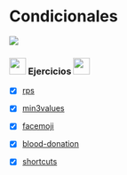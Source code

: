 # Condicionales 

<img src='https://web.archive.org/web/20090902092639/http://geocities.com/TheTropics/Coast/1332/chains.gif'/>

### <img width="30" src="https://web.archive.org/web/20091026100043im_/http://geocities.com/hellokitty_can/smile.gif"/> Ejercicios <img width="30" src="https://web.archive.org/web/20091026100043im_/http://geocities.com/hellokitty_can/smile.gif"/>

- [x] [rps](https://github.com/toninavhd/1-DAW_pt2/blob/main/PRO/ut3/ejercicios/condicionales/rps.py) 
- [x] [min3values](https://github.com/toninavhd/1-DAW_pt2/blob/main/PRO/ut3/ejercicios/condicionales/min3values.py) 
- [x] [facemoji](https://github.com/toninavhd/1-DAW_pt2/blob/main/PRO/ut3/ejercicios/condicionales/facemoji.py)
- [x] [blood-donation](https://github.com/toninavhd/1-DAW_pt2/blob/main/PRO/ut3/ejercicios/condicionales/blood-donation.py)
- [x] [shortcuts](https://github.com/toninavhd/1-DAW_pt2/blob/main/PRO/ut3/ejercicios/condicionales/shortcuts.py)

